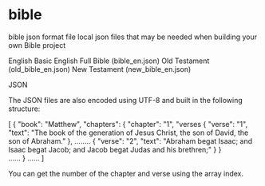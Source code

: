 # bible
bible json format file
local json files that may be needed when building your own Bible project

English
Basic English Full Bible (bible_en.json)
Old Testament (old_bible_en.json)
New Testament (new_bible_en.json)

JSON

The JSON files are also encoded using UTF-8 and built in the following structure:

[
 {
  "book": "Matthew",
  "chapters":
   {
     "chapter": "1",
     "verses
       {
         "verse": "1",
         "text": "The book of the generation of Jesus Christ, the son of David, the son of Abraham."
       },
       ........
       {
         "verse": "2",
         "text": "Abraham begat Isaac; and Isaac begat Jacob; and Jacob begat Judas and his brethren;"
       }
     }   
     ......
 }
 ......
]

You can get the number of the chapter and verse using the array index.
